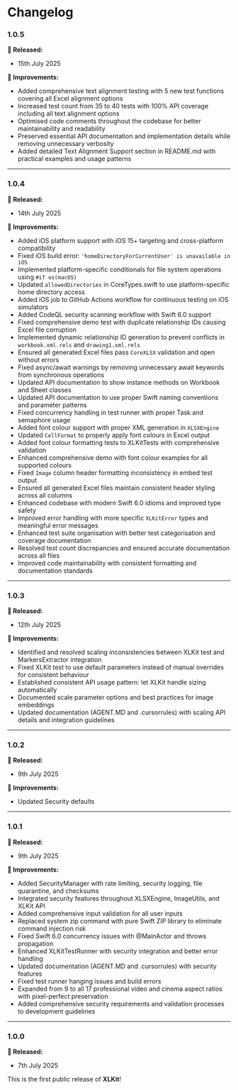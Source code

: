 # Changelog

### 1.0.5

**🎉 Released:**
- 15th July 2025

**🔧 Improvements:**
- Added comprehensive text alignment testing with 5 new test functions covering all Excel alignment options
- Increased test count from 35 to 40 tests with 100% API coverage including all text alignment options
- Optimised code comments throughout the codebase for better maintainability and readability
- Preserved essential API documentation and implementation details while removing unnecessary verbosity
- Added detailed Text Alignment Support section in README.md with practical examples and usage patterns

---

### 1.0.4

**🎉 Released:**
- 14th July 2025

**🔧 Improvements:**
- Added iOS platform support with iOS 15+ targeting and cross-platform compatibility
- Fixed iOS build error: `'homeDirectoryForCurrentUser' is unavailable in iOS`
- Implemented platform-specific conditionals for file system operations using `#if os(macOS)`
- Updated `allowedDirectories` in CoreTypes.swift to use platform-specific home directory access
- Added iOS job to GitHub Actions workflow for continuous testing on iOS simulators
- Added CodeQL security scanning workflow with Swift 6.0 support
- Fixed comprehensive demo test with duplicate relationship IDs causing Excel file corruption
- Implemented dynamic relationship ID generation to prevent conflicts in `workbook.xml.rels` and `drawing1.xml.rels`
- Ensured all generated Excel files pass `CoreXLSX` validation and open without errors
- Fixed async/await warnings by removing unnecessary await keywords from synchronous operations
- Updated API documentation to show instance methods on Workbook and Sheet classes
- Updated API documentation to use proper Swift naming conventions and parameter patterns
- Fixed concurrency handling in test runner with proper Task and semaphore usage
- Added font colour support with proper XML generation in `XLSXEngine`
- Updated `CellFormat` to properly apply font colours in Excel output
- Added font colour formatting tests to XLKitTests with comprehensive validation
- Enhanced comprehensive demo with font colour examples for all supported colours
- Fixed `Image` column header formatting inconsistency in embed test output
- Ensured all generated Excel files maintain consistent header styling across all columns
- Enhanced codebase with modern Swift 6.0 idioms and improved type safety
- Improved error handling with more specific `XLKitError` types and meaningful error messages
- Enhanced test suite organisation with better test categorisation and coverage documentation
- Resolved test count discrepancies and ensured accurate documentation across all files
- Improved code maintainability with consistent formatting and documentation standards

---

### 1.0.3

**🎉 Released:**
- 12th July 2025

**🔧 Improvements:**
- Identified and resolved scaling inconsistencies between XLKit test and MarkersExtractor integration
- Fixed XLKit test to use default parameters instead of manual overrides for consistent behaviour
- Established consistent API usage pattern: let XLKit handle sizing automatically
- Documented scale parameter options and best practices for image embeddings
- Updated documentation (AGENT.MD and .cursorrules) with scaling API details and integration guidelines

---

### 1.0.2

**🎉 Released:**
- 9th July 2025

**🔧 Improvements:**
- Updated Security defaults

---

### 1.0.1

**🎉 Released:**
- 9th July 2025

**🔧 Improvements:**
- Added SecurityManager with rate limiting, security logging, file quarantine, and checksums
- Integrated security features throughout XLSXEngine, ImageUtils, and XLKit API
- Added comprehensive input validation for all user inputs
- Replaced system zip command with pure Swift ZIP library to eliminate command injection risk
- Fixed Swift 6.0 concurrency issues with @MainActor and throws propagation
- Enhanced XLKitTestRunner with security integration and better error handling
- Updated documentation (AGENT.MD and .cursorrules) with security features
- Fixed test runner hanging issues and build errors
- Expanded from 9 to all 17 professional video and cinema aspect ratios with pixel-perfect preservation
- Added comprehensive security requirements and validation processes to development guidelines

---

### 1.0.0

**🎉 Released:**
- 7th July 2025

This is the first public release of **XLKit**!
